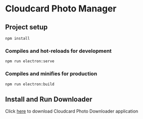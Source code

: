 # Cloudcard Photo Manager

## Project setup
```
npm install
```

### Compiles and hot-reloads for development
```
npm run electron:serve
```

### Compiles and minifies for production
```
npm run electron:build
```


## Install and Run Downloader

Click [here](https://github.com/bradmccray89/cloudcard-photo-manager/raw/master/dist_electron/cloudcard-photo-manager%20Setup%201.0.0.exe) to download Cloudcard Photo Downloader application


